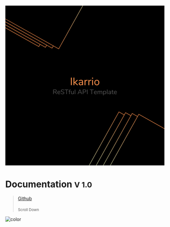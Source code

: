 ![logo](_media/logo.png)

# Documentation <small>V 1.0</small>

> [Github](https://github.com/omarkshan/ikarrio-rest-api-template)\
> <br/>
> <small>Scroll Down</small>

<!-- background color -->

![color](#000)
